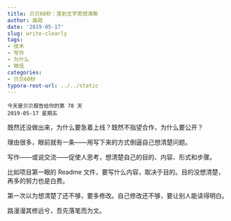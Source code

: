 ```yaml
---
title: 贝贝60秒：落到文字思想清晰
author: 曲政
date: '2019-05-17'
slug: write-clearly
tags:
- 技术
- 写作
- 为什么
- 微信
categories:
- 贝贝60秒
typora-root-url: ../../static
---
```


```
今天是贝贝报告给你的第 78 天
2019-05-17 星期五
```

既然还没做出来，为什么要急着上线？既然不指望合作，为什么要公开？

理由很多，眼前就有一条——用写下来的方式倒逼自己想清楚问题。

写作——或说交流——促使人思考，想清楚自己的目的、内容、形式和步骤。

比如项目第一眼的 Readme 文件，要写什么内容，取决于目的。目的没想清楚，再多的努力也是白费。

第一次以为想清楚了还不够，要多修改。自己修改还不够，要让别人能读得明白。

路漫漫其修远兮，吾先落笔而为文。